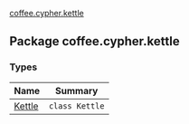 [coffee.cypher.kettle](./index.md)

## Package coffee.cypher.kettle

### Types

| Name | Summary |
|---|---|
| [Kettle](-kettle/index.md) | `class Kettle` |
